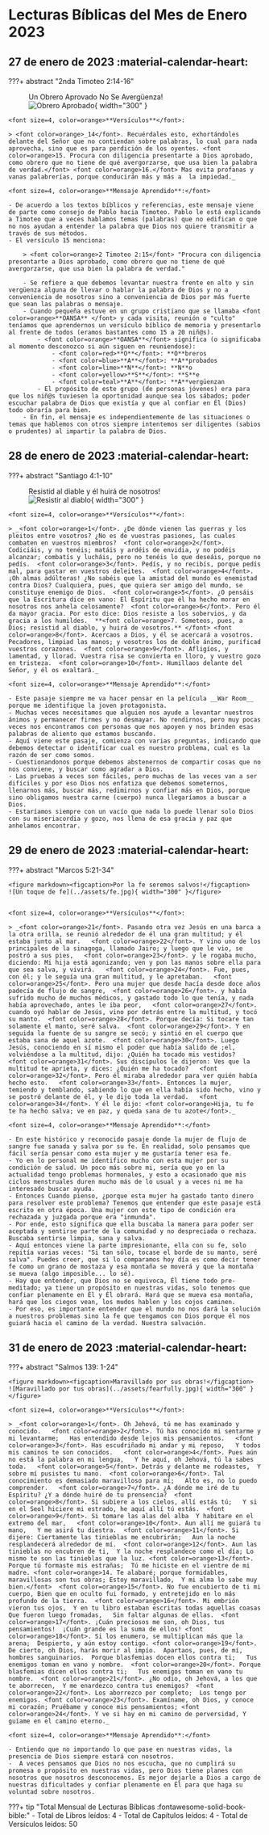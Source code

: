 # **Lecturas Bíblicas del Mes de Enero 2023**

## 27 de enero de 2023 :material-calendar-heart:

???+ abstract "2nda Timoteo 2:14-16"
    <figure markdown><figcaption>Un Obrero Aprovado No Se Avergüenza!</figcaption>
    ![Obrero Aprobado](../assets/obrero.jpg){ width="300" }</figure>

    <font size=4, color=orange>**Versículos**</font>:

    > <font color=orange>_14</font>. Recuérdales esto, exhortándoles delante del Señor que no contiendan sobre palabras, lo cual para nada aprovecha, sino que es para perdición de los oyentes. <font color=orange>15. Procura con diligencia presentarte a Dios aprobado, como obrero que no tiene de qué avergorzarse, que usa bien la palabra de verdad.</font> <font color=orange>16.</font> Mas evita profanas y vanas palabrerías, porque conducirán más y más a  la impiedad._
    
    <font size=4, color=orange>**Mensaje Aprendido**:</font>

    - De acuerdo a los textos bíblicos y referencias, este mensaje viene de parte como consejo de Pablo hacia Timoteo. Pablo le está explicando a Timoteo que a veces hablamos temas (palabras) que no edifican o que no nos ayudan a entender la palabra que Dios nos quiere transmitir a través de sus métodos. 
    - El versículo 15 menciona:
        
        > <font color=orange>2 Timoteo 2:15</font> "Procura con diligencia presentarte a Dios aprobado, como obrero que no tiene de qué avergorzarse, que usa bien la palabra de verdad."
        
        - Se refiere a que debemos levantar nuestra frente en alto y sin vergüenza alguna de llevar o hablar la palabra de Dios y no a conveniencia de nosotros sino a conveniencia de Dios por más fuerte que sean las palabras o mensaje.
        - Cuando pequeña estuve en un grupo cristiano que se llamaba <font color=orange>**OANSA** </font> y cada visita, reunión o "culto" teníamos que aprendernos un versículo bíblico de memoria y presentarlo al frente de todos (eramos bastantes como 15 a 20 niñ@s). 
            - <font color=orange>**OANSA**</font> significa (o significaba al momento desconozco si aún siguen en reuniendose):
                - <font color=red>**O**</font>: **O**breros
                - <font color=blue>**A**</font>: **A**probados
                - <font color=lime>**N**</font>: **N**o
                - <font color=yellow>**S**</font>: **S**e
                - <font color=teal>**A**</font>: **A**vergüenzan
            - El propósito de este grupo (de personas jóvenes) era para que los niñ@s tuviesen la oportunidad aunque sea los sábados; poder escuchar palabra de Dios que existía y que al confiar en Él (Dios) todo obraría para bien. 
        - En fin, el mensaje es independientemente de las situaciones o temas que hablemos con otros siempre intentemos ser diligentes (sabios o prudentes) al impartir la palabra de Dios.

## 28 de enero de 2023 :material-calendar-heart:

???+ abstract "Santiago 4:1-10"
    <figure markdown><figcaption>Resistid al diable y él huirá de nosotros!</figcaption>
    ![Resistir al diablo](../assets/resistir.jpg){ width="300" }</figure>

    
    <font size=4, color=orange>**Versículos**</font>:

    > _<font color=orange>1</font>. ¿De dónde vienen las guerras y los pleitos entre vosotros? ¿No es de vuestras pasiones, las cuales combaten en vuestros miembros?  <font color=orange>2</font>. Codiciáis, y no tenéis; matáis y ardéis de envidia, y no podéis alcanzar; combatís y lucháis, pero no tenéis lo que deseáis, porque no pedís.  <font color=orange>3</font>. Pedís, y no recibís, porque pedís mal, para gastar en vuestros deleites.  <font color=orange>4</font>. ¡Oh almas adúlteras! ¿No sabéis que la amistad del mundo es enemistad contra Dios? Cualquiera, pues, que quiera ser amigo del mundo, se constituye enemigo de Dios.  <font color=orange>5</font>. ¿O pensáis que la Escritura dice en vano: El Espíritu que él ha hecho morar en nosotros nos anhela celosamente?  <font color=orange>6</font>. Pero él da mayor gracia. Por esto dice: Dios resiste a los sobervios, y da gracia a los humildes.  **<font color=orange>7. Someteos, pues, a Dios; resistid al diablo, y huirá de vosotros.** </font> <font color=orange>8</font>. Acercaos a Dios, y él se acercará a vosotros. Pecadores, limpiad las manos; y vosotros los de doble ánimo, purificad vuestros corazones.  <font color=orange>9</font>. Afligíos, y lamentad, y llorad. Vuestra risa se convierta en lloro, y vuestro gozo en tristeza.  <font color=orange>10</font>. Humillaos delante del Señor, y él os exaltará._

    <font size=4, color=orange>**Mensaje Aprendido**:</font>

    - Este pasaje siempre me va hacer pensar en la película __War Room__ porque me identifique la joven protagonista. 
    - Muchas veces necesitamos que alguien nos ayude a levantar nuestros ánimos y permanecer firmes y no desmayar. No rendirnos, pero muy pocas veces nos encontramos con personas que nos apoyen y nos brinden esas palabras de aliento que estamos buscando.
    - Aquí viene este pasaje, comienza con varias preguntas, indicando que debemos detectar o identificar cual es nuestro problema, cual es la razón de ser como somos. 
    - Cuestionandonos porque debemos abstenernos de compartir cosas que no nos conviene, y buscar como agradar a Dios. 
    - Las pruebas a veces son fáciles, pero muchas de las veces van a ser difíciles y por eso Dios nos enfatiza que debemos someternos, llenarnos más, buscar más, redimirnos y confiar más en Dios, porque sino obligamos nuestra carne (cuerpo) nunca llegaríamos a buscar a Dios. 
    - Estaríamos siempre con un vacío que nada lo puede llenar solo Dios con su miseriacordia y gozo, nos llena de esa gracia y paz que anhelamos encontrar.
        

## 29 de enero de 2023 :material-calendar-heart:

???+ abstract "Marcos 5:21-34"
    
    <figure markdown><figcaption>Por la fe seremos salvos!</figcaption>
    ![Un toque de fe](../assets/fe.jpg){ width="300" }</figure>


    <font size=4, color=orange>**Versículos**</font>:

    > _<font color=orange>21</font>. Pasando otra vez Jesús en una barca a la otra orilla, se reunió alrededor de él una gran multitud; y él estaba junto al mar.   <font color=orange>22</font>. Y vino uno de los principales de la sinagoga, llamado Jairo; y luego que le vio, se postró a sus pies,   <font color=orange>23</font>. y le rogaba mucho, diciendo: Mi hija está agonizando; ven y pon las manos sobre ella para que sea salva, y vivirá.   <font color=orange>24</font>. Fue, pues, con él; y le seguía una gran multitud, y le apretaban.   <font color=orange>25</font>. Pero una mujer que desde hacía desde doce años padecía de flujo de sangre,  <font color=orange>26</font>. y había sufrido mucho de muchos médicos, y gastado todo lo que tenía, y nada había aprovechado, antes le iba peor,   <font color=orange>27</font>. cuando oyó hablar de Jesús, vino por detrás entre la multitud, y tocó su manto.  <font color=orange>28</font>. Porque decía: Si tocare tan solamente el manto, seré salva.  <font color=orange>29</font>. Y en seguida la fuente de su sangre se secó; y sintió en el cuerpo que estaba sana de aquel azote.  <font color=orange>30</font>. Luego Jesús, conociendo en sí mismo el poder que había salido de ;el, volviéndose a la multitud, dijo: ¿Quién ha tocado mis vestidos?   <font color=orange>31</font>. Sus discípulos le dijeron: Ves que la multitud te aprieta, y dices: ¿Quién me ha tocado?   <font color=orange>32</font>. Pero él miraba alrededor para ver quién había hecho esto.   <font color=orange>33</font>. Entonces la mujer, temiendo y temblando, sabiendo lo que en ella había sido hecho, vino y se postró delante de él, y le dijo toda la verdad.   <font color=orange>34</font>. Y él le dijo: <font color=orange>Hija, tu fe te ha hecho salva; ve en paz, y queda sana de tu azote</font>._

    <font size=4, color=orange>**Mensaje Aprendido**:</font>

    - En este histórico y reconocido pasaje donde la mujer de flujo de sangre fue sanada y salva por su fe. En realidad, solo pensamos que fácil sería pensar como esta mujer y me gustaría tener esa fe. 
    - Yo en lo personal me identifico mucho con esta mujer por su condición de salud. Un poco más sobre mi, sería que yo en la actualidad tengo problemas hormonales, y esto a ocasionado que mis ciclos menstruales duren mucho más de lo usual y a veces ni me ha interesado buscar ayuda.
    - Entonces Cuando pienso, ¿porque esta mujer ha gastado tanto dinero para resolver este problema? Tenemos que entender que este pasaje está escrito en otra época. Una mujer con este tipo de condición era rechazada y juzgada porque era "inmunda".
    - Por ende, esto significa que ella buscaba la manera para poder ser aceptada y sentirse parte de la comunidad y no despreciada o rechaza. Buscaba sentirse limpia, sana y salva. 
    - Aquí entonces viene la parte impresionante, ella con su fe, solo repitía varias veces: "Si tan sólo, tocase el borde de su manto, seré salva". Puedes creer, que si lo comparamos hoy día es como decir tener fe como un grano de mostaza y esa montaña se moverá y que la montaña se mueva (algo imposible... lo sé).
    - Hay que entender, que Dios no se equivoca, Él tiene todo pre-meditado; ya tiene un propósito en nuestras vidas, solo tenemos que confiar plenamente en Él y Él obrará. Hará que se mueva esa montaña, hará que los ciegos vean, los mudos hablen y los cojos caminen. 
    - Por eso, es importante entender que el mundo no nos dará la solución a nuestros problemas sino la fe que tengamos con Dios porque él nos guiará hacia el camino de la verdad. Nuestra salvación.



## 31 de enero de 2023 :material-calendar-heart:

???+ abstract "Salmos 139: 1-24"

    <figure markdown><figcaption>Maravillado por sus obras!</figcaption>
    ![Maravillado por tus obras](../assets/fearfully.jpg){ width="300" }</figure>

    <font size=4, color=orange>**Versículos**</font>:

    > _<font color=orange>1</font>. Oh Jehová, tú me has examinado y conocido.   <font color=orange>2</font>. Tú has conocido mi sentarme y mi levantarme;   Has entendido desde lejos mis pensamientos.   <font color=orange>3</font>. Has escudriñado mi andar y mi reposo,   Y todos mis caminos te son conocidos.   <font color=orange>4</font>. Pues aún no está la palabra en mi lengua,   Y he aquí, oh Jehová, tú la sabes toda.   <font color=orange>5</font>. Detrás y delante me rodeastes,  Y sobre mí pusistes tu mano.  <font color=orange>6</font>. Tal conocimiento es demasiado maravilloso para mí;   Alto es, no lo puedo comprender.   <font color=orange>7</font>. ¿A dónde me iré de tu Espíritu? ¿Y a dónde huiré de tu prensencia?  <font color=orange>8</font>. Si subiere a los cielos, allí estás tú;   Y si en el Seol hiciere mi estrado, he aquí allí tú estás.  <font color=orange>9</font>. Si tomare las alas del alba  Y habitare en el extremo del mar,   <font color=orange>10</font>. Aun allí me guiará tu mano,   Y me asirá tu diestra.  <font color=orange>11</font>. Si dijere: Ciertamente las tinieblas me encubrirán;   Aun la noche resplandecerá alrededor de mí.  <font color=orange>12</font>. Aun las tinieblas no encubren de ti,  Y la noche resplandece como el día; Lo mismo te son las tinieblas que la luz. <font color=orange>13</font>. Porque tú formaste mis estrañas;  Tú me hiciste en el vientre de mi madre. <font color=orange>14. Te alabaré; porque formidables, maravillosas son tus obras; Estoy maravillado,  Y mi alma lo sabe muy bien.</font>  <font color=orange>15</font>. No fue encubierto de ti mi cuerpo, Bien que en oculto fui formado, y entretejido en lo más profundo de la tierra.  <font color=orange>16</font>. Mi embrión vieron tus ojos,  Y en tu libro estaban escritas todas aquellas coasas  Que fueron luego fromadas,   Sin faltar algunas de ellas.  <font color=orange>17</font>. ¡Cuán preciosos me son, oh Dios, tus pensamientos!  ¡Cuán grande es la suma de ellos! <font color=orange>18</font>. Si los enumero, se multiplican más que la arena;  Despierto, y aún estoy contigo. <font color=orange>19</font>. De cierto, oh Dios, harás morir al impío.  Apartaos, pues, de mí, hombres sanguinarios.  Porque blasfemias docen ellos contra ti;   Tus enemigos toman en vano y nombre.  <font color=orange>20</font>. Porque blasfemias dicen ellos contra ti;   Tus enemigos toman en vano tu nombre.  <font color=orange>21</font>. ¿No odio, oh Jehová, a los que te aborrecen,  Y me enardezco contra tus enemigos?  <font color=orange>22</font>. Los aborrezco por completo;  Los tengo por enemigos. <font color=orange>23</font>. Examíname, oh Dios, y conoce mi corazón; Pruébame y conoce mis pensamientos; <font color=orange>24</font>. Y ve si hay en mi camino de perversidad, Y guíame en el camino eterno._
     
    <font size=4, color=orange>**Mensaje Aprendido**:</font>
    
    - Entiendo que no importando lo que pase en nuestras vidas, la presencia de Dios siempre estará con nosotros. 
    -  A veces pensamos que Dios no nos escucha, que no cumplirá su promesa o propósito en nuestras vidas, pero Dios tiene planes con nosotros que nosotros desconocemos. Es mejor dejarle a Dios a cargo de nuestras dificultades y confiar plenamente en Él para que haga su voluntad sobre nosotros.  


???+ tip "Total Mensual de Lecturas Bíblicas :fontawesome-solid-book-bible:" 
    - Total de Libros leídos: 4
    - Total de Capítulos leídos: 4
    - Total de Versículos leídos: 50